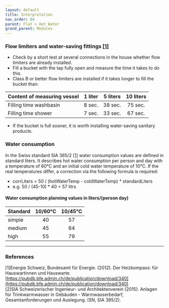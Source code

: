 ```yaml
---
layout: default
title: Interpretation
nav_order: 04
parent: Flat > Hot Water
grand_parent: Modules
---
```


### Flow limiters and water-saving fittings <a href="#inter_heatcompass">[1]</a>
- Check by a short test at several connections in the house whether flow limiters are already installed.
- Fill a bucket with the tap fully open and measure the time it takes to do this.
- Class B or better flow limiters are installed if it takes longer to fill the bucket than:

| Content of measuring vessel      | 1 liter | 5 liters | 10 liters |
|:---------------------------------|:-------:|:--------:|:---------:|
| Filling time washbasin           | 8 sec.  | 38 sec.  | 75 sec.   |
| Filling time shower              | 7 sec.  | 33 sec.  | 67 sec.   |

- If the bucket is full sooner, it is worth installing water-saving sanitary products.

### Water consumption
In the Swiss standard SIA 385/2 <a href="#inter_sia385">[1]</a> water consumption values are defined in standard liters. It describes hot water consumption per person and day with a temperature of 60°C and an initial cold water temperature of 10°C.
If the real temperatures differ, a correction via the following formula is required:
- corrLiters = 50 / (hotWaterTemp - coldWaterTemp) * standardLiters
- e.g. 50 / (45-10) * 40 = 57 litrs


#### Water consumption planning values in liters/(person day)

| Standard | 10/60°C | 10/45°C |
|----------|:-------:|:-------:|
| simple   | 40      | 57      |
| medium   | 45      | 64      |
| high     | 55      | 79      |
 
<hr>

### References
<a id="inter_heatcompass">[1]</a>Energie Schweiz, Bundesamt für Energie. (2012). Der Heizkompass: für Hauswartinnen und Hauswarte.[https://pubdb.bfe.admin.ch/de/publication/download/340](https://pubdb.bfe.admin.ch/de/publication/download/340)<br>
<a id="inter_sia385">[2]</a>SIA Schweizerischer Ingenieur- und Architektenverein (2015). Anlagen für Trinkwarmwasser in Gebäuden - Warmwasserbedarf, Gesamtanforderungen und Auslegung. (SN, SIA 385/2).<br>
